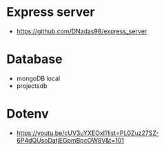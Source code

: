 # Express server

- https://github.com/DNadas98/express_server

# Database

- mongoDB local
- projectsdb

# Dotenv

- https://youtu.be/cUV3uYXEOxI?list=PL0Zuz27SZ-6P4dQUsoDatjEGpmBpcOW8V&t=101

